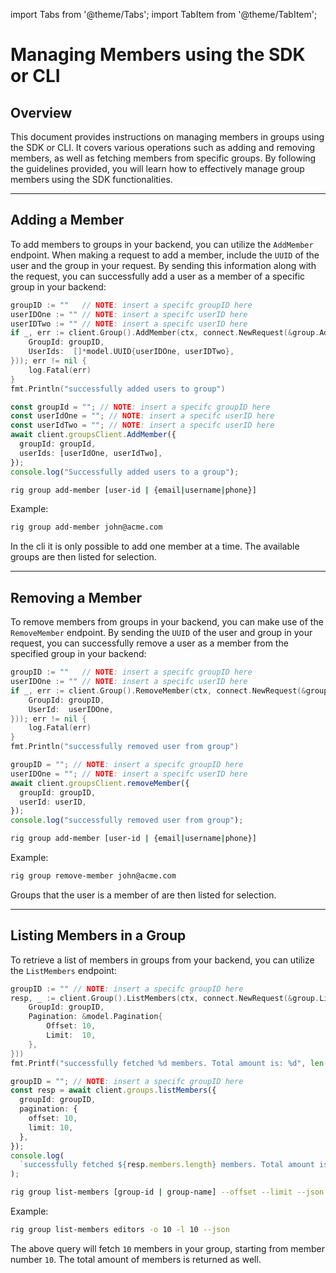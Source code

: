 ---
---

import Tabs from '@theme/Tabs';
import TabItem from '@theme/TabItem';

# Managing Members using the SDK or CLI

## Overview

This document provides instructions on managing members in groups using the SDK or CLI. It covers various operations such as adding and removing members, as well as fetching members from specific groups. By following the guidelines provided, you will learn how to effectively manage group members using the SDK functionalities.

<hr class="solid" />

## Adding a Member

To add members to groups in your backend, you can utilize the `AddMember` endpoint. When making a request to add a member, include the `UUID` of the user and the group in your request. By sending this information along with the request, you can successfully add a user as a member of a specific group in your backend:

<Tabs>
<TabItem value="go" label="Golang SDK">

```go
groupID := ""   // NOTE: insert a specifc groupID here
userIDOne := "" // NOTE: insert a specifc userID here
userIDTwo := "" // NOTE: insert a specifc userID here
if _, err := client.Group().AddMember(ctx, connect.NewRequest(&group.AddMemberRequest{
    GroupId: groupID,
    UserIds:  []*model.UUID{userIDOne, userIDTwo},
})); err != nil {
    log.Fatal(err)
}
fmt.Println("successfully added users to group")
```

</TabItem>
<TabItem value="typescript" label="Typescript SDK">

```typescript
const groupId = ""; // NOTE: insert a specifc groupID here
const userIdOne = ""; // NOTE: insert a specifc userID here
const userIdTwo = ""; // NOTE: insert a specifc userID here
await client.groupsClient.AddMember({
  groupId: groupId,
  userIds: [userIdOne, userIdTwo],
});
console.log("Successfully added users to a group");
```

</TabItem>
<TabItem value="cli" label="CLI">

```sh
rig group add-member [user-id | {email|username|phone}]
```

Example:

```sh
rig group add-member john@acme.com
```

In the cli it is only possible to add one member at a time. The available groups are then listed for selection.

</TabItem>
</Tabs>

<hr class="solid" />

## Removing a Member

To remove members from groups in your backend, you can make use of the `RemoveMember` endpoint. By sending the `UUID` of the user and group in your request, you can successfully remove a user as a member from the specified group in your backend:

<Tabs>
<TabItem value="go" label="Golang SDK">

```go
groupID := ""   // NOTE: insert a specifc groupID here
userIDOne := "" // NOTE: insert a specifc userID here
if _, err := client.Group().RemoveMember(ctx, connect.NewRequest(&group.RemoveMemberRequest{
    GroupId: groupID,
    UserId:  userIDOne,
})); err != nil {
    log.Fatal(err)
}
fmt.Println("successfully removed user from group")
```

</TabItem>
<TabItem value="typescript" label="Typescript SDK">

```typescript
groupID = ""; // NOTE: insert a specifc groupID here
userIDOne = ""; // NOTE: insert a specifc userID here
await client.groupsClient.removeMember({
  groupId: groupID,
  userId: userID,
});
console.log("successfully removed user from group");
```

</TabItem>
<TabItem value="cli" label="CLI">

```sh
rig group add-member [user-id | {email|username|phone}]
```

Example:

```sh
rig group remove-member john@acme.com
```

Groups that the user is a member of are then listed for selection.
</TabItem>
</Tabs>

<hr class="solid" />

## Listing Members in a Group

To retrieve a list of members in groups from your backend, you can utilize the `ListMembers` endpoint:

<Tabs>
<TabItem value="go" label="Golang SDK">

```go
groupID := "" // NOTE: insert a specifc groupID here
resp, _ := client.Group().ListMembers(ctx, connect.NewRequest(&group.ListMembersRequest{
    GroupId: groupID,
    Pagination: &model.Pagination{
        Offset: 10,
        Limit:  10,
    },
}))
fmt.Printf("successfully fetched %d members. Total amount is: %d", len(resp.Msg.GetMembers()), resp.Msg.GetTotal())
```

</TabItem>
<TabItem value="typescript" label="Typescript SDK">

```typescript
groupID = ""; // NOTE: insert a specifc groupID here
const resp = await client.groups.listMembers({
  groupId: groupID,
  pagination: {
    offset: 10,
    limit: 10,
  },
});
console.log(
  `successfully fetched ${resp.members.length} members. Total amount is: ${resp.total}`,
);
```

</TabItem>

<TabItem value="cli" label="CLI">

```sh
rig group list-members [group-id | group-name] --offset --limit --json
```

Example:

```sh
rig group list-members editors -o 10 -l 10 --json
```

</TabItem>
</Tabs>

The above query will fetch `10` members in your group, starting from member number `10`. The total amount of members is returned as well.

